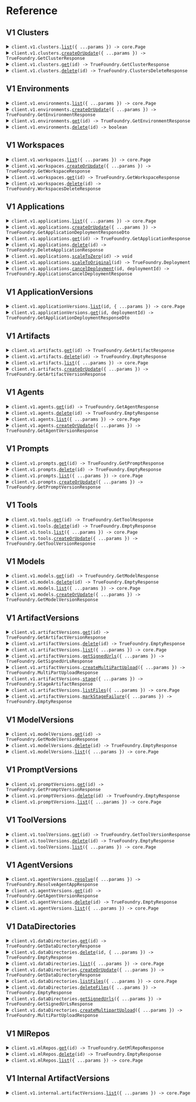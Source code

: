 # Reference

## V1 Clusters

<details><summary><code>client.v1.clusters.<a href="/src/api/resources/v1/resources/clusters/client/Client.ts">list</a>({ ...params }) -> core.Page<TrueFoundry.Cluster></code></summary>
<dl>
<dd>

#### 📝 Description

<dl>
<dd>

<dl>
<dd>

Retrieves a list of all latest Clusters. Pagination is available based on query parameters.

</dd>
</dl>
</dd>
</dl>

#### 🔌 Usage

<dl>
<dd>

<dl>
<dd>

```typescript
const response = await client.v1.clusters.list();
for await (const item of response) {
    console.log(item);
}

// Or you can manually iterate page-by-page
const page = await client.v1.clusters.list();
while (page.hasNextPage()) {
    page = page.getNextPage();
}
```

</dd>
</dl>
</dd>
</dl>

#### ⚙️ Parameters

<dl>
<dd>

<dl>
<dd>

**request:** `TrueFoundry.v1.ClustersListRequest`

</dd>
</dl>

<dl>
<dd>

**requestOptions:** `Clusters.RequestOptions`

</dd>
</dl>
</dd>
</dl>

</dd>
</dl>
</details>

<details><summary><code>client.v1.clusters.<a href="/src/api/resources/v1/resources/clusters/client/Client.ts">createOrUpdate</a>({ ...params }) -> TrueFoundry.GetClusterResponse</code></summary>
<dl>
<dd>

#### 📝 Description

<dl>
<dd>

<dl>
<dd>

Create or Update cluster with provided manifest

</dd>
</dl>
</dd>
</dl>

#### 🔌 Usage

<dl>
<dd>

<dl>
<dd>

```typescript
await client.v1.clusters.createOrUpdate({
    manifest: {
        type: "cluster",
        name: "name",
        cluster_type: "aws-eks",
        environment_names: ["environment_names"],
        collaborators: [
            {
                subject: "subject",
                role_id: "role_id",
            },
        ],
    },
});
```

</dd>
</dl>
</dd>
</dl>

#### ⚙️ Parameters

<dl>
<dd>

<dl>
<dd>

**request:** `TrueFoundry.v1.CreateOrUpdateClusterRequest`

</dd>
</dl>

<dl>
<dd>

**requestOptions:** `Clusters.RequestOptions`

</dd>
</dl>
</dd>
</dl>

</dd>
</dl>
</details>

<details><summary><code>client.v1.clusters.<a href="/src/api/resources/v1/resources/clusters/client/Client.ts">get</a>(id) -> TrueFoundry.GetClusterResponse</code></summary>
<dl>
<dd>

#### 📝 Description

<dl>
<dd>

<dl>
<dd>

Get cluster associated with provided id

</dd>
</dl>
</dd>
</dl>

#### 🔌 Usage

<dl>
<dd>

<dl>
<dd>

```typescript
await client.v1.clusters.get("id");
```

</dd>
</dl>
</dd>
</dl>

#### ⚙️ Parameters

<dl>
<dd>

<dl>
<dd>

**id:** `string` — Cluster id of the cluster

</dd>
</dl>

<dl>
<dd>

**requestOptions:** `Clusters.RequestOptions`

</dd>
</dl>
</dd>
</dl>

</dd>
</dl>
</details>

<details><summary><code>client.v1.clusters.<a href="/src/api/resources/v1/resources/clusters/client/Client.ts">delete</a>(id) -> TrueFoundry.ClustersDeleteResponse</code></summary>
<dl>
<dd>

#### 📝 Description

<dl>
<dd>

<dl>
<dd>

Delete cluster associated with provided cluster id

</dd>
</dl>
</dd>
</dl>

#### 🔌 Usage

<dl>
<dd>

<dl>
<dd>

```typescript
await client.v1.clusters.delete("id");
```

</dd>
</dl>
</dd>
</dl>

#### ⚙️ Parameters

<dl>
<dd>

<dl>
<dd>

**id:** `string` — Cluster id of the cluster

</dd>
</dl>

<dl>
<dd>

**requestOptions:** `Clusters.RequestOptions`

</dd>
</dl>
</dd>
</dl>

</dd>
</dl>
</details>

## V1 Environments

<details><summary><code>client.v1.environments.<a href="/src/api/resources/v1/resources/environments/client/Client.ts">list</a>({ ...params }) -> core.Page<TrueFoundry.Environment></code></summary>
<dl>
<dd>

#### 📝 Description

<dl>
<dd>

<dl>
<dd>

List environments, if no environments are found, default environments are created and returned. Pagination is available based on query parameters

</dd>
</dl>
</dd>
</dl>

#### 🔌 Usage

<dl>
<dd>

<dl>
<dd>

```typescript
const response = await client.v1.environments.list({
    limit: 10,
    offset: 0,
});
for await (const item of response) {
    console.log(item);
}

// Or you can manually iterate page-by-page
const page = await client.v1.environments.list({
    limit: 10,
    offset: 0,
});
while (page.hasNextPage()) {
    page = page.getNextPage();
}
```

</dd>
</dl>
</dd>
</dl>

#### ⚙️ Parameters

<dl>
<dd>

<dl>
<dd>

**request:** `TrueFoundry.v1.EnvironmentsListRequest`

</dd>
</dl>

<dl>
<dd>

**requestOptions:** `Environments.RequestOptions`

</dd>
</dl>
</dd>
</dl>

</dd>
</dl>
</details>

<details><summary><code>client.v1.environments.<a href="/src/api/resources/v1/resources/environments/client/Client.ts">createOrUpdate</a>({ ...params }) -> TrueFoundry.GetEnvironmentResponse</code></summary>
<dl>
<dd>

#### 📝 Description

<dl>
<dd>

<dl>
<dd>

Creates a new Environment or updates an existing Environment.

</dd>
</dl>
</dd>
</dl>

#### 🔌 Usage

<dl>
<dd>

<dl>
<dd>

```typescript
await client.v1.environments.createOrUpdate({
    manifest: {
        type: "environment",
        name: "name",
        color: {},
        isProduction: true,
        optimizeFor: "COST",
    },
});
```

</dd>
</dl>
</dd>
</dl>

#### ⚙️ Parameters

<dl>
<dd>

<dl>
<dd>

**request:** `TrueFoundry.v1.CreateOrUpdateEnvironmentRequest`

</dd>
</dl>

<dl>
<dd>

**requestOptions:** `Environments.RequestOptions`

</dd>
</dl>
</dd>
</dl>

</dd>
</dl>
</details>

<details><summary><code>client.v1.environments.<a href="/src/api/resources/v1/resources/environments/client/Client.ts">get</a>(id) -> TrueFoundry.GetEnvironmentResponse</code></summary>
<dl>
<dd>

#### 📝 Description

<dl>
<dd>

<dl>
<dd>

Get Environment associated with the provided id.

</dd>
</dl>
</dd>
</dl>

#### 🔌 Usage

<dl>
<dd>

<dl>
<dd>

```typescript
await client.v1.environments.get("id");
```

</dd>
</dl>
</dd>
</dl>

#### ⚙️ Parameters

<dl>
<dd>

<dl>
<dd>

**id:** `string` — Environment id

</dd>
</dl>

<dl>
<dd>

**requestOptions:** `Environments.RequestOptions`

</dd>
</dl>
</dd>
</dl>

</dd>
</dl>
</details>

<details><summary><code>client.v1.environments.<a href="/src/api/resources/v1/resources/environments/client/Client.ts">delete</a>(id) -> boolean</code></summary>
<dl>
<dd>

#### 📝 Description

<dl>
<dd>

<dl>
<dd>

Delete Environment associated with the provided id.

</dd>
</dl>
</dd>
</dl>

#### 🔌 Usage

<dl>
<dd>

<dl>
<dd>

```typescript
await client.v1.environments.delete("id");
```

</dd>
</dl>
</dd>
</dl>

#### ⚙️ Parameters

<dl>
<dd>

<dl>
<dd>

**id:** `string` — Environment id

</dd>
</dl>

<dl>
<dd>

**requestOptions:** `Environments.RequestOptions`

</dd>
</dl>
</dd>
</dl>

</dd>
</dl>
</details>

## V1 Workspaces

<details><summary><code>client.v1.workspaces.<a href="/src/api/resources/v1/resources/workspaces/client/Client.ts">list</a>({ ...params }) -> core.Page<TrueFoundry.Workspace></code></summary>
<dl>
<dd>

#### 📝 Description

<dl>
<dd>

<dl>
<dd>

List workspaces associated with the user. Optional filters include clusterId, fqn, and workspace name. Pagination is available based on query parameters.

</dd>
</dl>
</dd>
</dl>

#### 🔌 Usage

<dl>
<dd>

<dl>
<dd>

```typescript
const response = await client.v1.workspaces.list({
    limit: 10,
    offset: 0,
});
for await (const item of response) {
    console.log(item);
}

// Or you can manually iterate page-by-page
const page = await client.v1.workspaces.list({
    limit: 10,
    offset: 0,
});
while (page.hasNextPage()) {
    page = page.getNextPage();
}
```

</dd>
</dl>
</dd>
</dl>

#### ⚙️ Parameters

<dl>
<dd>

<dl>
<dd>

**request:** `TrueFoundry.v1.WorkspacesListRequest`

</dd>
</dl>

<dl>
<dd>

**requestOptions:** `Workspaces.RequestOptions`

</dd>
</dl>
</dd>
</dl>

</dd>
</dl>
</details>

<details><summary><code>client.v1.workspaces.<a href="/src/api/resources/v1/resources/workspaces/client/Client.ts">createOrUpdate</a>({ ...params }) -> TrueFoundry.GetWorkspaceResponse</code></summary>
<dl>
<dd>

#### 📝 Description

<dl>
<dd>

<dl>
<dd>

Creates a new workspace or updates an existing one based on the provided manifest.

</dd>
</dl>
</dd>
</dl>

#### 🔌 Usage

<dl>
<dd>

<dl>
<dd>

```typescript
await client.v1.workspaces.createOrUpdate({
    manifest: {
        type: "workspace",
        cluster_fqn: "cluster_fqn",
        name: "name",
    },
});
```

</dd>
</dl>
</dd>
</dl>

#### ⚙️ Parameters

<dl>
<dd>

<dl>
<dd>

**request:** `TrueFoundry.v1.WorkspaceRequest`

</dd>
</dl>

<dl>
<dd>

**requestOptions:** `Workspaces.RequestOptions`

</dd>
</dl>
</dd>
</dl>

</dd>
</dl>
</details>

<details><summary><code>client.v1.workspaces.<a href="/src/api/resources/v1/resources/workspaces/client/Client.ts">get</a>(id) -> TrueFoundry.GetWorkspaceResponse</code></summary>
<dl>
<dd>

#### 📝 Description

<dl>
<dd>

<dl>
<dd>

Get workspace associated with provided workspace id

</dd>
</dl>
</dd>
</dl>

#### 🔌 Usage

<dl>
<dd>

<dl>
<dd>

```typescript
await client.v1.workspaces.get("id");
```

</dd>
</dl>
</dd>
</dl>

#### ⚙️ Parameters

<dl>
<dd>

<dl>
<dd>

**id:** `string` — Workspace id of the space

</dd>
</dl>

<dl>
<dd>

**requestOptions:** `Workspaces.RequestOptions`

</dd>
</dl>
</dd>
</dl>

</dd>
</dl>
</details>

<details><summary><code>client.v1.workspaces.<a href="/src/api/resources/v1/resources/workspaces/client/Client.ts">delete</a>(id) -> TrueFoundry.WorkspacesDeleteResponse</code></summary>
<dl>
<dd>

#### 📝 Description

<dl>
<dd>

<dl>
<dd>

Deletes the workspace with the given workspace ID. - Removes the associated namespace from the cluster. - Deletes the corresponding authorization entry.

</dd>
</dl>
</dd>
</dl>

#### 🔌 Usage

<dl>
<dd>

<dl>
<dd>

```typescript
await client.v1.workspaces.delete("id");
```

</dd>
</dl>
</dd>
</dl>

#### ⚙️ Parameters

<dl>
<dd>

<dl>
<dd>

**id:** `string` — Workspace id of the space

</dd>
</dl>

<dl>
<dd>

**requestOptions:** `Workspaces.RequestOptions`

</dd>
</dl>
</dd>
</dl>

</dd>
</dl>
</details>

## V1 Applications

<details><summary><code>client.v1.applications.<a href="/src/api/resources/v1/resources/applications/client/Client.ts">list</a>({ ...params }) -> core.Page<TrueFoundry.Application></code></summary>
<dl>
<dd>

#### 📝 Description

<dl>
<dd>

<dl>
<dd>

Retrieves a list of all latest applications. Supports filtering by application ID, name, type, and other parameters. Pagination is available based on query parameters.

</dd>
</dl>
</dd>
</dl>

#### 🔌 Usage

<dl>
<dd>

<dl>
<dd>

```typescript
const response = await client.v1.applications.list({
    limit: 10,
    offset: 0,
});
for await (const item of response) {
    console.log(item);
}

// Or you can manually iterate page-by-page
const page = await client.v1.applications.list({
    limit: 10,
    offset: 0,
});
while (page.hasNextPage()) {
    page = page.getNextPage();
}
```

</dd>
</dl>
</dd>
</dl>

#### ⚙️ Parameters

<dl>
<dd>

<dl>
<dd>

**request:** `TrueFoundry.v1.ApplicationsListRequest`

</dd>
</dl>

<dl>
<dd>

**requestOptions:** `Applications.RequestOptions`

</dd>
</dl>
</dd>
</dl>

</dd>
</dl>
</details>

<details><summary><code>client.v1.applications.<a href="/src/api/resources/v1/resources/applications/client/Client.ts">createOrUpdate</a>({ ...params }) -> TrueFoundry.GetApplicationDeploymentResponseDto</code></summary>
<dl>
<dd>

#### 📝 Description

<dl>
<dd>

<dl>
<dd>

Create a new Application Deployment based on the provided manifest.

</dd>
</dl>
</dd>
</dl>

#### 🔌 Usage

<dl>
<dd>

<dl>
<dd>

```typescript
await client.v1.applications.createOrUpdate({
    manifest: {
        key: "value",
    },
});
```

</dd>
</dl>
</dd>
</dl>

#### ⚙️ Parameters

<dl>
<dd>

<dl>
<dd>

**request:** `TrueFoundry.v1.CreateDeploymentDto`

</dd>
</dl>

<dl>
<dd>

**requestOptions:** `Applications.RequestOptions`

</dd>
</dl>
</dd>
</dl>

</dd>
</dl>
</details>

<details><summary><code>client.v1.applications.<a href="/src/api/resources/v1/resources/applications/client/Client.ts">get</a>(id) -> TrueFoundry.GetApplicationResponse</code></summary>
<dl>
<dd>

#### 📝 Description

<dl>
<dd>

<dl>
<dd>

Get Application associated with the provided application ID.

</dd>
</dl>
</dd>
</dl>

#### 🔌 Usage

<dl>
<dd>

<dl>
<dd>

```typescript
await client.v1.applications.get("id");
```

</dd>
</dl>
</dd>
</dl>

#### ⚙️ Parameters

<dl>
<dd>

<dl>
<dd>

**id:** `string` — Id of the application

</dd>
</dl>

<dl>
<dd>

**requestOptions:** `Applications.RequestOptions`

</dd>
</dl>
</dd>
</dl>

</dd>
</dl>
</details>

<details><summary><code>client.v1.applications.<a href="/src/api/resources/v1/resources/applications/client/Client.ts">delete</a>(id) -> TrueFoundry.DeleteApplicationResponse</code></summary>
<dl>
<dd>

#### 📝 Description

<dl>
<dd>

<dl>
<dd>

Delete Application associated with the provided application ID.

</dd>
</dl>
</dd>
</dl>

#### 🔌 Usage

<dl>
<dd>

<dl>
<dd>

```typescript
await client.v1.applications.delete("id");
```

</dd>
</dl>
</dd>
</dl>

#### ⚙️ Parameters

<dl>
<dd>

<dl>
<dd>

**id:** `string` — Id of the application

</dd>
</dl>

<dl>
<dd>

**requestOptions:** `Applications.RequestOptions`

</dd>
</dl>
</dd>
</dl>

</dd>
</dl>
</details>

<details><summary><code>client.v1.applications.<a href="/src/api/resources/v1/resources/applications/client/Client.ts">scaleToZero</a>(id) -> void</code></summary>
<dl>
<dd>

#### 📝 Description

<dl>
<dd>

<dl>
<dd>

Pause a running application by scaling to 0 replicas

</dd>
</dl>
</dd>
</dl>

#### 🔌 Usage

<dl>
<dd>

<dl>
<dd>

```typescript
await client.v1.applications.scaleToZero("id");
```

</dd>
</dl>
</dd>
</dl>

#### ⚙️ Parameters

<dl>
<dd>

<dl>
<dd>

**id:** `string` — Id of the application

</dd>
</dl>

<dl>
<dd>

**requestOptions:** `Applications.RequestOptions`

</dd>
</dl>
</dd>
</dl>

</dd>
</dl>
</details>

<details><summary><code>client.v1.applications.<a href="/src/api/resources/v1/resources/applications/client/Client.ts">scaleToOriginal</a>(id) -> TrueFoundry.Deployment</code></summary>
<dl>
<dd>

#### 📝 Description

<dl>
<dd>

<dl>
<dd>

Resume a paused application by scaling back to the original number of replicas

</dd>
</dl>
</dd>
</dl>

#### 🔌 Usage

<dl>
<dd>

<dl>
<dd>

```typescript
await client.v1.applications.scaleToOriginal("id");
```

</dd>
</dl>
</dd>
</dl>

#### ⚙️ Parameters

<dl>
<dd>

<dl>
<dd>

**id:** `string` — Id of the application

</dd>
</dl>

<dl>
<dd>

**requestOptions:** `Applications.RequestOptions`

</dd>
</dl>
</dd>
</dl>

</dd>
</dl>
</details>

<details><summary><code>client.v1.applications.<a href="/src/api/resources/v1/resources/applications/client/Client.ts">cancelDeployment</a>(id, deploymentId) -> TrueFoundry.ApplicationsCancelDeploymentResponse</code></summary>
<dl>
<dd>

#### 📝 Description

<dl>
<dd>

<dl>
<dd>

Cancel an ongoing deployment associated with the provided application ID and deployment ID.

</dd>
</dl>
</dd>
</dl>

#### 🔌 Usage

<dl>
<dd>

<dl>
<dd>

```typescript
await client.v1.applications.cancelDeployment("id", "deploymentId");
```

</dd>
</dl>
</dd>
</dl>

#### ⚙️ Parameters

<dl>
<dd>

<dl>
<dd>

**id:** `string` — Application id of the application

</dd>
</dl>

<dl>
<dd>

**deploymentId:** `string` — Deployment id of the deployment

</dd>
</dl>

<dl>
<dd>

**requestOptions:** `Applications.RequestOptions`

</dd>
</dl>
</dd>
</dl>

</dd>
</dl>
</details>

## V1 ApplicationVersions

<details><summary><code>client.v1.applicationVersions.<a href="/src/api/resources/v1/resources/applicationVersions/client/Client.ts">list</a>(id, { ...params }) -> core.Page<TrueFoundry.Deployment></code></summary>
<dl>
<dd>

#### 📝 Description

<dl>
<dd>

<dl>
<dd>

Fetch all deployments for a given application ID with optional filters such as deployment ID or version. Supports pagination.

</dd>
</dl>
</dd>
</dl>

#### 🔌 Usage

<dl>
<dd>

<dl>
<dd>

```typescript
const response = await client.v1.applicationVersions.list("id", {
    limit: 50,
    offset: 0,
    version: "1",
    id: "deployment123",
});
for await (const item of response) {
    console.log(item);
}

// Or you can manually iterate page-by-page
const page = await client.v1.applicationVersions.list("id", {
    limit: 50,
    offset: 0,
    version: "1",
    id: "deployment123",
});
while (page.hasNextPage()) {
    page = page.getNextPage();
}
```

</dd>
</dl>
</dd>
</dl>

#### ⚙️ Parameters

<dl>
<dd>

<dl>
<dd>

**id:** `string` — Id of the application

</dd>
</dl>

<dl>
<dd>

**request:** `TrueFoundry.v1.ApplicationVersionsListRequest`

</dd>
</dl>

<dl>
<dd>

**requestOptions:** `ApplicationVersions.RequestOptions`

</dd>
</dl>
</dd>
</dl>

</dd>
</dl>
</details>

<details><summary><code>client.v1.applicationVersions.<a href="/src/api/resources/v1/resources/applicationVersions/client/Client.ts">get</a>(id, deploymentId) -> TrueFoundry.GetApplicationDeploymentResponseDto</code></summary>
<dl>
<dd>

#### 📝 Description

<dl>
<dd>

<dl>
<dd>

Get Deployment associated with the provided application ID and deployment ID.

</dd>
</dl>
</dd>
</dl>

#### 🔌 Usage

<dl>
<dd>

<dl>
<dd>

```typescript
await client.v1.applicationVersions.get("id", "deploymentId");
```

</dd>
</dl>
</dd>
</dl>

#### ⚙️ Parameters

<dl>
<dd>

<dl>
<dd>

**id:** `string` — Application id of the application

</dd>
</dl>

<dl>
<dd>

**deploymentId:** `string` — Deployment id of the deployment

</dd>
</dl>

<dl>
<dd>

**requestOptions:** `ApplicationVersions.RequestOptions`

</dd>
</dl>
</dd>
</dl>

</dd>
</dl>
</details>

## V1 Artifacts

<details><summary><code>client.v1.artifacts.<a href="/src/api/resources/v1/resources/artifacts/client/Client.ts">get</a>(id) -> TrueFoundry.GetArtifactResponse</code></summary>
<dl>
<dd>

#### 🔌 Usage

<dl>
<dd>

<dl>
<dd>

```typescript
await client.v1.artifacts.get("id");
```

</dd>
</dl>
</dd>
</dl>

#### ⚙️ Parameters

<dl>
<dd>

<dl>
<dd>

**id:** `string`

</dd>
</dl>

<dl>
<dd>

**requestOptions:** `Artifacts.RequestOptions`

</dd>
</dl>
</dd>
</dl>

</dd>
</dl>
</details>

<details><summary><code>client.v1.artifacts.<a href="/src/api/resources/v1/resources/artifacts/client/Client.ts">delete</a>(id) -> TrueFoundry.EmptyResponse</code></summary>
<dl>
<dd>

#### 🔌 Usage

<dl>
<dd>

<dl>
<dd>

```typescript
await client.v1.artifacts.delete("id");
```

</dd>
</dl>
</dd>
</dl>

#### ⚙️ Parameters

<dl>
<dd>

<dl>
<dd>

**id:** `string`

</dd>
</dl>

<dl>
<dd>

**requestOptions:** `Artifacts.RequestOptions`

</dd>
</dl>
</dd>
</dl>

</dd>
</dl>
</details>

<details><summary><code>client.v1.artifacts.<a href="/src/api/resources/v1/resources/artifacts/client/Client.ts">list</a>({ ...params }) -> core.Page<TrueFoundry.Artifact></code></summary>
<dl>
<dd>

#### 🔌 Usage

<dl>
<dd>

<dl>
<dd>

```typescript
const response = await client.v1.artifacts.list();
for await (const item of response) {
    console.log(item);
}

// Or you can manually iterate page-by-page
const page = await client.v1.artifacts.list();
while (page.hasNextPage()) {
    page = page.getNextPage();
}
```

</dd>
</dl>
</dd>
</dl>

#### ⚙️ Parameters

<dl>
<dd>

<dl>
<dd>

**request:** `TrueFoundry.v1.ArtifactsListRequest`

</dd>
</dl>

<dl>
<dd>

**requestOptions:** `Artifacts.RequestOptions`

</dd>
</dl>
</dd>
</dl>

</dd>
</dl>
</details>

<details><summary><code>client.v1.artifacts.<a href="/src/api/resources/v1/resources/artifacts/client/Client.ts">createOrUpdate</a>({ ...params }) -> TrueFoundry.GetArtifactVersionResponse</code></summary>
<dl>
<dd>

#### 🔌 Usage

<dl>
<dd>

<dl>
<dd>

```typescript
await client.v1.artifacts.createOrUpdate({
    manifest: {
        name: "name",
        metadata: {
            key: "value",
        },
        ml_repo: "ml_repo",
        type: "model-version",
        source: {
            type: "truefoundry",
        },
    },
});
```

</dd>
</dl>
</dd>
</dl>

#### ⚙️ Parameters

<dl>
<dd>

<dl>
<dd>

**request:** `TrueFoundry.ApplyRequest`

</dd>
</dl>

<dl>
<dd>

**requestOptions:** `Artifacts.RequestOptions`

</dd>
</dl>
</dd>
</dl>

</dd>
</dl>
</details>

## V1 Agents

<details><summary><code>client.v1.agents.<a href="/src/api/resources/v1/resources/agents/client/Client.ts">get</a>(id) -> TrueFoundry.GetAgentResponse</code></summary>
<dl>
<dd>

#### 🔌 Usage

<dl>
<dd>

<dl>
<dd>

```typescript
await client.v1.agents.get("id");
```

</dd>
</dl>
</dd>
</dl>

#### ⚙️ Parameters

<dl>
<dd>

<dl>
<dd>

**id:** `string`

</dd>
</dl>

<dl>
<dd>

**requestOptions:** `Agents.RequestOptions`

</dd>
</dl>
</dd>
</dl>

</dd>
</dl>
</details>

<details><summary><code>client.v1.agents.<a href="/src/api/resources/v1/resources/agents/client/Client.ts">delete</a>(id) -> TrueFoundry.EmptyResponse</code></summary>
<dl>
<dd>

#### 🔌 Usage

<dl>
<dd>

<dl>
<dd>

```typescript
await client.v1.agents.delete("id");
```

</dd>
</dl>
</dd>
</dl>

#### ⚙️ Parameters

<dl>
<dd>

<dl>
<dd>

**id:** `string`

</dd>
</dl>

<dl>
<dd>

**requestOptions:** `Agents.RequestOptions`

</dd>
</dl>
</dd>
</dl>

</dd>
</dl>
</details>

<details><summary><code>client.v1.agents.<a href="/src/api/resources/v1/resources/agents/client/Client.ts">list</a>({ ...params }) -> core.Page<TrueFoundry.Agent></code></summary>
<dl>
<dd>

#### 🔌 Usage

<dl>
<dd>

<dl>
<dd>

```typescript
const response = await client.v1.agents.list();
for await (const item of response) {
    console.log(item);
}

// Or you can manually iterate page-by-page
const page = await client.v1.agents.list();
while (page.hasNextPage()) {
    page = page.getNextPage();
}
```

</dd>
</dl>
</dd>
</dl>

#### ⚙️ Parameters

<dl>
<dd>

<dl>
<dd>

**request:** `TrueFoundry.v1.AgentsListRequest`

</dd>
</dl>

<dl>
<dd>

**requestOptions:** `Agents.RequestOptions`

</dd>
</dl>
</dd>
</dl>

</dd>
</dl>
</details>

<details><summary><code>client.v1.agents.<a href="/src/api/resources/v1/resources/agents/client/Client.ts">createOrUpdate</a>({ ...params }) -> TrueFoundry.GetAgentVersionResponse</code></summary>
<dl>
<dd>

#### 🔌 Usage

<dl>
<dd>

<dl>
<dd>

```typescript
await client.v1.agents.createOrUpdate({
    manifest: {
        name: "name",
        metadata: {
            key: "value",
        },
        ml_repo: "ml_repo",
        type: "model-version",
        source: {
            type: "truefoundry",
        },
    },
});
```

</dd>
</dl>
</dd>
</dl>

#### ⚙️ Parameters

<dl>
<dd>

<dl>
<dd>

**request:** `TrueFoundry.ApplyRequest`

</dd>
</dl>

<dl>
<dd>

**requestOptions:** `Agents.RequestOptions`

</dd>
</dl>
</dd>
</dl>

</dd>
</dl>
</details>

## V1 Prompts

<details><summary><code>client.v1.prompts.<a href="/src/api/resources/v1/resources/prompts/client/Client.ts">get</a>(id) -> TrueFoundry.GetPromptResponse</code></summary>
<dl>
<dd>

#### 🔌 Usage

<dl>
<dd>

<dl>
<dd>

```typescript
await client.v1.prompts.get("id");
```

</dd>
</dl>
</dd>
</dl>

#### ⚙️ Parameters

<dl>
<dd>

<dl>
<dd>

**id:** `string`

</dd>
</dl>

<dl>
<dd>

**requestOptions:** `Prompts.RequestOptions`

</dd>
</dl>
</dd>
</dl>

</dd>
</dl>
</details>

<details><summary><code>client.v1.prompts.<a href="/src/api/resources/v1/resources/prompts/client/Client.ts">delete</a>(id) -> TrueFoundry.EmptyResponse</code></summary>
<dl>
<dd>

#### 🔌 Usage

<dl>
<dd>

<dl>
<dd>

```typescript
await client.v1.prompts.delete("id");
```

</dd>
</dl>
</dd>
</dl>

#### ⚙️ Parameters

<dl>
<dd>

<dl>
<dd>

**id:** `string`

</dd>
</dl>

<dl>
<dd>

**requestOptions:** `Prompts.RequestOptions`

</dd>
</dl>
</dd>
</dl>

</dd>
</dl>
</details>

<details><summary><code>client.v1.prompts.<a href="/src/api/resources/v1/resources/prompts/client/Client.ts">list</a>({ ...params }) -> core.Page<TrueFoundry.Prompt></code></summary>
<dl>
<dd>

#### 🔌 Usage

<dl>
<dd>

<dl>
<dd>

```typescript
const response = await client.v1.prompts.list();
for await (const item of response) {
    console.log(item);
}

// Or you can manually iterate page-by-page
const page = await client.v1.prompts.list();
while (page.hasNextPage()) {
    page = page.getNextPage();
}
```

</dd>
</dl>
</dd>
</dl>

#### ⚙️ Parameters

<dl>
<dd>

<dl>
<dd>

**request:** `TrueFoundry.v1.PromptsListRequest`

</dd>
</dl>

<dl>
<dd>

**requestOptions:** `Prompts.RequestOptions`

</dd>
</dl>
</dd>
</dl>

</dd>
</dl>
</details>

<details><summary><code>client.v1.prompts.<a href="/src/api/resources/v1/resources/prompts/client/Client.ts">createOrUpdate</a>({ ...params }) -> TrueFoundry.GetPromptVersionResponse</code></summary>
<dl>
<dd>

#### 🔌 Usage

<dl>
<dd>

<dl>
<dd>

```typescript
await client.v1.prompts.createOrUpdate({
    manifest: {
        name: "name",
        metadata: {
            key: "value",
        },
        ml_repo: "ml_repo",
        type: "model-version",
        source: {
            type: "truefoundry",
        },
    },
});
```

</dd>
</dl>
</dd>
</dl>

#### ⚙️ Parameters

<dl>
<dd>

<dl>
<dd>

**request:** `TrueFoundry.ApplyRequest`

</dd>
</dl>

<dl>
<dd>

**requestOptions:** `Prompts.RequestOptions`

</dd>
</dl>
</dd>
</dl>

</dd>
</dl>
</details>

## V1 Tools

<details><summary><code>client.v1.tools.<a href="/src/api/resources/v1/resources/tools/client/Client.ts">get</a>(id) -> TrueFoundry.GetToolResponse</code></summary>
<dl>
<dd>

#### 🔌 Usage

<dl>
<dd>

<dl>
<dd>

```typescript
await client.v1.tools.get("id");
```

</dd>
</dl>
</dd>
</dl>

#### ⚙️ Parameters

<dl>
<dd>

<dl>
<dd>

**id:** `string`

</dd>
</dl>

<dl>
<dd>

**requestOptions:** `Tools.RequestOptions`

</dd>
</dl>
</dd>
</dl>

</dd>
</dl>
</details>

<details><summary><code>client.v1.tools.<a href="/src/api/resources/v1/resources/tools/client/Client.ts">delete</a>(id) -> TrueFoundry.EmptyResponse</code></summary>
<dl>
<dd>

#### 🔌 Usage

<dl>
<dd>

<dl>
<dd>

```typescript
await client.v1.tools.delete("id");
```

</dd>
</dl>
</dd>
</dl>

#### ⚙️ Parameters

<dl>
<dd>

<dl>
<dd>

**id:** `string`

</dd>
</dl>

<dl>
<dd>

**requestOptions:** `Tools.RequestOptions`

</dd>
</dl>
</dd>
</dl>

</dd>
</dl>
</details>

<details><summary><code>client.v1.tools.<a href="/src/api/resources/v1/resources/tools/client/Client.ts">list</a>({ ...params }) -> core.Page<TrueFoundry.Tool></code></summary>
<dl>
<dd>

#### 🔌 Usage

<dl>
<dd>

<dl>
<dd>

```typescript
const response = await client.v1.tools.list();
for await (const item of response) {
    console.log(item);
}

// Or you can manually iterate page-by-page
const page = await client.v1.tools.list();
while (page.hasNextPage()) {
    page = page.getNextPage();
}
```

</dd>
</dl>
</dd>
</dl>

#### ⚙️ Parameters

<dl>
<dd>

<dl>
<dd>

**request:** `TrueFoundry.v1.ToolsListRequest`

</dd>
</dl>

<dl>
<dd>

**requestOptions:** `Tools.RequestOptions`

</dd>
</dl>
</dd>
</dl>

</dd>
</dl>
</details>

<details><summary><code>client.v1.tools.<a href="/src/api/resources/v1/resources/tools/client/Client.ts">createOrUpdate</a>({ ...params }) -> TrueFoundry.GetToolVersionResponse</code></summary>
<dl>
<dd>

#### 🔌 Usage

<dl>
<dd>

<dl>
<dd>

```typescript
await client.v1.tools.createOrUpdate({
    manifest: {
        name: "name",
        metadata: {
            key: "value",
        },
        ml_repo: "ml_repo",
        type: "model-version",
        source: {
            type: "truefoundry",
        },
    },
});
```

</dd>
</dl>
</dd>
</dl>

#### ⚙️ Parameters

<dl>
<dd>

<dl>
<dd>

**request:** `TrueFoundry.ApplyRequest`

</dd>
</dl>

<dl>
<dd>

**requestOptions:** `Tools.RequestOptions`

</dd>
</dl>
</dd>
</dl>

</dd>
</dl>
</details>

## V1 Models

<details><summary><code>client.v1.models.<a href="/src/api/resources/v1/resources/models/client/Client.ts">get</a>(id) -> TrueFoundry.GetModelResponse</code></summary>
<dl>
<dd>

#### 🔌 Usage

<dl>
<dd>

<dl>
<dd>

```typescript
await client.v1.models.get("id");
```

</dd>
</dl>
</dd>
</dl>

#### ⚙️ Parameters

<dl>
<dd>

<dl>
<dd>

**id:** `string`

</dd>
</dl>

<dl>
<dd>

**requestOptions:** `Models.RequestOptions`

</dd>
</dl>
</dd>
</dl>

</dd>
</dl>
</details>

<details><summary><code>client.v1.models.<a href="/src/api/resources/v1/resources/models/client/Client.ts">delete</a>(id) -> TrueFoundry.EmptyResponse</code></summary>
<dl>
<dd>

#### 🔌 Usage

<dl>
<dd>

<dl>
<dd>

```typescript
await client.v1.models.delete("id");
```

</dd>
</dl>
</dd>
</dl>

#### ⚙️ Parameters

<dl>
<dd>

<dl>
<dd>

**id:** `string`

</dd>
</dl>

<dl>
<dd>

**requestOptions:** `Models.RequestOptions`

</dd>
</dl>
</dd>
</dl>

</dd>
</dl>
</details>

<details><summary><code>client.v1.models.<a href="/src/api/resources/v1/resources/models/client/Client.ts">list</a>({ ...params }) -> core.Page<TrueFoundry.Model></code></summary>
<dl>
<dd>

#### 🔌 Usage

<dl>
<dd>

<dl>
<dd>

```typescript
const response = await client.v1.models.list();
for await (const item of response) {
    console.log(item);
}

// Or you can manually iterate page-by-page
const page = await client.v1.models.list();
while (page.hasNextPage()) {
    page = page.getNextPage();
}
```

</dd>
</dl>
</dd>
</dl>

#### ⚙️ Parameters

<dl>
<dd>

<dl>
<dd>

**request:** `TrueFoundry.v1.ModelsListRequest`

</dd>
</dl>

<dl>
<dd>

**requestOptions:** `Models.RequestOptions`

</dd>
</dl>
</dd>
</dl>

</dd>
</dl>
</details>

<details><summary><code>client.v1.models.<a href="/src/api/resources/v1/resources/models/client/Client.ts">createOrUpdate</a>({ ...params }) -> TrueFoundry.GetModelVersionResponse</code></summary>
<dl>
<dd>

#### 🔌 Usage

<dl>
<dd>

<dl>
<dd>

```typescript
await client.v1.models.createOrUpdate({
    manifest: {
        name: "name",
        metadata: {
            key: "value",
        },
        ml_repo: "ml_repo",
        type: "model-version",
        source: {
            type: "truefoundry",
        },
    },
});
```

</dd>
</dl>
</dd>
</dl>

#### ⚙️ Parameters

<dl>
<dd>

<dl>
<dd>

**request:** `TrueFoundry.ApplyRequest`

</dd>
</dl>

<dl>
<dd>

**requestOptions:** `Models.RequestOptions`

</dd>
</dl>
</dd>
</dl>

</dd>
</dl>
</details>

## V1 ArtifactVersions

<details><summary><code>client.v1.artifactVersions.<a href="/src/api/resources/v1/resources/artifactVersions/client/Client.ts">get</a>(id) -> TrueFoundry.GetArtifactVersionResponse</code></summary>
<dl>
<dd>

#### 📝 Description

<dl>
<dd>

<dl>
<dd>

Get artifact version API

</dd>
</dl>
</dd>
</dl>

#### 🔌 Usage

<dl>
<dd>

<dl>
<dd>

```typescript
await client.v1.artifactVersions.get("id");
```

</dd>
</dl>
</dd>
</dl>

#### ⚙️ Parameters

<dl>
<dd>

<dl>
<dd>

**id:** `string`

</dd>
</dl>

<dl>
<dd>

**requestOptions:** `ArtifactVersions.RequestOptions`

</dd>
</dl>
</dd>
</dl>

</dd>
</dl>
</details>

<details><summary><code>client.v1.artifactVersions.<a href="/src/api/resources/v1/resources/artifactVersions/client/Client.ts">delete</a>(id) -> TrueFoundry.EmptyResponse</code></summary>
<dl>
<dd>

#### 📝 Description

<dl>
<dd>

<dl>
<dd>

Delete artifact versions API

</dd>
</dl>
</dd>
</dl>

#### 🔌 Usage

<dl>
<dd>

<dl>
<dd>

```typescript
await client.v1.artifactVersions.delete("id");
```

</dd>
</dl>
</dd>
</dl>

#### ⚙️ Parameters

<dl>
<dd>

<dl>
<dd>

**id:** `string`

</dd>
</dl>

<dl>
<dd>

**requestOptions:** `ArtifactVersions.RequestOptions`

</dd>
</dl>
</dd>
</dl>

</dd>
</dl>
</details>

<details><summary><code>client.v1.artifactVersions.<a href="/src/api/resources/v1/resources/artifactVersions/client/Client.ts">list</a>({ ...params }) -> core.Page<TrueFoundry.ArtifactVersion></code></summary>
<dl>
<dd>

#### 📝 Description

<dl>
<dd>

<dl>
<dd>

List artifact version API

</dd>
</dl>
</dd>
</dl>

#### 🔌 Usage

<dl>
<dd>

<dl>
<dd>

```typescript
const response = await client.v1.artifactVersions.list();
for await (const item of response) {
    console.log(item);
}

// Or you can manually iterate page-by-page
const page = await client.v1.artifactVersions.list();
while (page.hasNextPage()) {
    page = page.getNextPage();
}
```

</dd>
</dl>
</dd>
</dl>

#### ⚙️ Parameters

<dl>
<dd>

<dl>
<dd>

**request:** `TrueFoundry.v1.ArtifactVersionsListRequest`

</dd>
</dl>

<dl>
<dd>

**requestOptions:** `ArtifactVersions.RequestOptions`

</dd>
</dl>
</dd>
</dl>

</dd>
</dl>
</details>

<details><summary><code>client.v1.artifactVersions.<a href="/src/api/resources/v1/resources/artifactVersions/client/Client.ts">getSignedUrls</a>({ ...params }) -> TrueFoundry.GetSignedUrLsResponse</code></summary>
<dl>
<dd>

#### 🔌 Usage

<dl>
<dd>

<dl>
<dd>

```typescript
await client.v1.artifactVersions.getSignedUrls({
    id: "id",
    paths: ["paths"],
    operation: "READ",
});
```

</dd>
</dl>
</dd>
</dl>

#### ⚙️ Parameters

<dl>
<dd>

<dl>
<dd>

**request:** `TrueFoundry.GetSignedUrLsRequest`

</dd>
</dl>

<dl>
<dd>

**requestOptions:** `ArtifactVersions.RequestOptions`

</dd>
</dl>
</dd>
</dl>

</dd>
</dl>
</details>

<details><summary><code>client.v1.artifactVersions.<a href="/src/api/resources/v1/resources/artifactVersions/client/Client.ts">createMultiPartUpload</a>({ ...params }) -> TrueFoundry.MultiPartUploadResponse</code></summary>
<dl>
<dd>

#### 🔌 Usage

<dl>
<dd>

<dl>
<dd>

```typescript
await client.v1.artifactVersions.createMultiPartUpload({
    id: "id",
    path: "path",
    num_parts: 1,
});
```

</dd>
</dl>
</dd>
</dl>

#### ⚙️ Parameters

<dl>
<dd>

<dl>
<dd>

**request:** `TrueFoundry.CreateMultiPartUploadRequest`

</dd>
</dl>

<dl>
<dd>

**requestOptions:** `ArtifactVersions.RequestOptions`

</dd>
</dl>
</dd>
</dl>

</dd>
</dl>
</details>

<details><summary><code>client.v1.artifactVersions.<a href="/src/api/resources/v1/resources/artifactVersions/client/Client.ts">stage</a>({ ...params }) -> TrueFoundry.StageArtifactResponse</code></summary>
<dl>
<dd>

#### 🔌 Usage

<dl>
<dd>

<dl>
<dd>

```typescript
await client.v1.artifactVersions.stage({
    manifest: {
        name: "name",
        metadata: {
            key: "value",
        },
        ml_repo: "ml_repo",
        type: "model-version",
        source: {
            type: "truefoundry",
        },
    },
});
```

</dd>
</dl>
</dd>
</dl>

#### ⚙️ Parameters

<dl>
<dd>

<dl>
<dd>

**request:** `TrueFoundry.v1.StageArtifactRequest`

</dd>
</dl>

<dl>
<dd>

**requestOptions:** `ArtifactVersions.RequestOptions`

</dd>
</dl>
</dd>
</dl>

</dd>
</dl>
</details>

<details><summary><code>client.v1.artifactVersions.<a href="/src/api/resources/v1/resources/artifactVersions/client/Client.ts">listFiles</a>({ ...params }) -> core.Page<TrueFoundry.FileInfo></code></summary>
<dl>
<dd>

#### 🔌 Usage

<dl>
<dd>

<dl>
<dd>

```typescript
const response = await client.v1.artifactVersions.listFiles({
    id: "id",
});
for await (const item of response) {
    console.log(item);
}

// Or you can manually iterate page-by-page
const page = await client.v1.artifactVersions.listFiles({
    id: "id",
});
while (page.hasNextPage()) {
    page = page.getNextPage();
}
```

</dd>
</dl>
</dd>
</dl>

#### ⚙️ Parameters

<dl>
<dd>

<dl>
<dd>

**request:** `TrueFoundry.ListFilesRequest`

</dd>
</dl>

<dl>
<dd>

**requestOptions:** `ArtifactVersions.RequestOptions`

</dd>
</dl>
</dd>
</dl>

</dd>
</dl>
</details>

<details><summary><code>client.v1.artifactVersions.<a href="/src/api/resources/v1/resources/artifactVersions/client/Client.ts">markStageFailure</a>({ ...params }) -> TrueFoundry.EmptyResponse</code></summary>
<dl>
<dd>

#### 🔌 Usage

<dl>
<dd>

<dl>
<dd>

```typescript
await client.v1.artifactVersions.markStageFailure({
    id: "id",
});
```

</dd>
</dl>
</dd>
</dl>

#### ⚙️ Parameters

<dl>
<dd>

<dl>
<dd>

**request:** `TrueFoundry.v1.MarkStageArtifactFailureRequest`

</dd>
</dl>

<dl>
<dd>

**requestOptions:** `ArtifactVersions.RequestOptions`

</dd>
</dl>
</dd>
</dl>

</dd>
</dl>
</details>

## V1 ModelVersions

<details><summary><code>client.v1.modelVersions.<a href="/src/api/resources/v1/resources/modelVersions/client/Client.ts">get</a>(id) -> TrueFoundry.GetModelVersionResponse</code></summary>
<dl>
<dd>

#### 📝 Description

<dl>
<dd>

<dl>
<dd>

Get model version API

</dd>
</dl>
</dd>
</dl>

#### 🔌 Usage

<dl>
<dd>

<dl>
<dd>

```typescript
await client.v1.modelVersions.get("id");
```

</dd>
</dl>
</dd>
</dl>

#### ⚙️ Parameters

<dl>
<dd>

<dl>
<dd>

**id:** `string`

</dd>
</dl>

<dl>
<dd>

**requestOptions:** `ModelVersions.RequestOptions`

</dd>
</dl>
</dd>
</dl>

</dd>
</dl>
</details>

<details><summary><code>client.v1.modelVersions.<a href="/src/api/resources/v1/resources/modelVersions/client/Client.ts">delete</a>(id) -> TrueFoundry.EmptyResponse</code></summary>
<dl>
<dd>

#### 📝 Description

<dl>
<dd>

<dl>
<dd>

Delete model versions API

</dd>
</dl>
</dd>
</dl>

#### 🔌 Usage

<dl>
<dd>

<dl>
<dd>

```typescript
await client.v1.modelVersions.delete("id");
```

</dd>
</dl>
</dd>
</dl>

#### ⚙️ Parameters

<dl>
<dd>

<dl>
<dd>

**id:** `string`

</dd>
</dl>

<dl>
<dd>

**requestOptions:** `ModelVersions.RequestOptions`

</dd>
</dl>
</dd>
</dl>

</dd>
</dl>
</details>

<details><summary><code>client.v1.modelVersions.<a href="/src/api/resources/v1/resources/modelVersions/client/Client.ts">list</a>({ ...params }) -> core.Page<TrueFoundry.ModelVersion></code></summary>
<dl>
<dd>

#### 📝 Description

<dl>
<dd>

<dl>
<dd>

List model version API

</dd>
</dl>
</dd>
</dl>

#### 🔌 Usage

<dl>
<dd>

<dl>
<dd>

```typescript
const response = await client.v1.modelVersions.list();
for await (const item of response) {
    console.log(item);
}

// Or you can manually iterate page-by-page
const page = await client.v1.modelVersions.list();
while (page.hasNextPage()) {
    page = page.getNextPage();
}
```

</dd>
</dl>
</dd>
</dl>

#### ⚙️ Parameters

<dl>
<dd>

<dl>
<dd>

**request:** `TrueFoundry.v1.ModelVersionsListRequest`

</dd>
</dl>

<dl>
<dd>

**requestOptions:** `ModelVersions.RequestOptions`

</dd>
</dl>
</dd>
</dl>

</dd>
</dl>
</details>

## V1 PromptVersions

<details><summary><code>client.v1.promptVersions.<a href="/src/api/resources/v1/resources/promptVersions/client/Client.ts">get</a>(id) -> TrueFoundry.GetPromptVersionResponse</code></summary>
<dl>
<dd>

#### 📝 Description

<dl>
<dd>

<dl>
<dd>

Get prompt version API

</dd>
</dl>
</dd>
</dl>

#### 🔌 Usage

<dl>
<dd>

<dl>
<dd>

```typescript
await client.v1.promptVersions.get("id");
```

</dd>
</dl>
</dd>
</dl>

#### ⚙️ Parameters

<dl>
<dd>

<dl>
<dd>

**id:** `string`

</dd>
</dl>

<dl>
<dd>

**requestOptions:** `PromptVersions.RequestOptions`

</dd>
</dl>
</dd>
</dl>

</dd>
</dl>
</details>

<details><summary><code>client.v1.promptVersions.<a href="/src/api/resources/v1/resources/promptVersions/client/Client.ts">delete</a>(id) -> TrueFoundry.EmptyResponse</code></summary>
<dl>
<dd>

#### 📝 Description

<dl>
<dd>

<dl>
<dd>

Delete prompt versions API

</dd>
</dl>
</dd>
</dl>

#### 🔌 Usage

<dl>
<dd>

<dl>
<dd>

```typescript
await client.v1.promptVersions.delete("id");
```

</dd>
</dl>
</dd>
</dl>

#### ⚙️ Parameters

<dl>
<dd>

<dl>
<dd>

**id:** `string`

</dd>
</dl>

<dl>
<dd>

**requestOptions:** `PromptVersions.RequestOptions`

</dd>
</dl>
</dd>
</dl>

</dd>
</dl>
</details>

<details><summary><code>client.v1.promptVersions.<a href="/src/api/resources/v1/resources/promptVersions/client/Client.ts">list</a>({ ...params }) -> core.Page<TrueFoundry.PromptVersion></code></summary>
<dl>
<dd>

#### 📝 Description

<dl>
<dd>

<dl>
<dd>

List prompt version API

</dd>
</dl>
</dd>
</dl>

#### 🔌 Usage

<dl>
<dd>

<dl>
<dd>

```typescript
const response = await client.v1.promptVersions.list();
for await (const item of response) {
    console.log(item);
}

// Or you can manually iterate page-by-page
const page = await client.v1.promptVersions.list();
while (page.hasNextPage()) {
    page = page.getNextPage();
}
```

</dd>
</dl>
</dd>
</dl>

#### ⚙️ Parameters

<dl>
<dd>

<dl>
<dd>

**request:** `TrueFoundry.v1.PromptVersionsListRequest`

</dd>
</dl>

<dl>
<dd>

**requestOptions:** `PromptVersions.RequestOptions`

</dd>
</dl>
</dd>
</dl>

</dd>
</dl>
</details>

## V1 ToolVersions

<details><summary><code>client.v1.toolVersions.<a href="/src/api/resources/v1/resources/toolVersions/client/Client.ts">get</a>(id) -> TrueFoundry.GetToolVersionResponse</code></summary>
<dl>
<dd>

#### 📝 Description

<dl>
<dd>

<dl>
<dd>

Get tool version API

</dd>
</dl>
</dd>
</dl>

#### 🔌 Usage

<dl>
<dd>

<dl>
<dd>

```typescript
await client.v1.toolVersions.get("id");
```

</dd>
</dl>
</dd>
</dl>

#### ⚙️ Parameters

<dl>
<dd>

<dl>
<dd>

**id:** `string`

</dd>
</dl>

<dl>
<dd>

**requestOptions:** `ToolVersions.RequestOptions`

</dd>
</dl>
</dd>
</dl>

</dd>
</dl>
</details>

<details><summary><code>client.v1.toolVersions.<a href="/src/api/resources/v1/resources/toolVersions/client/Client.ts">delete</a>(id) -> TrueFoundry.EmptyResponse</code></summary>
<dl>
<dd>

#### 📝 Description

<dl>
<dd>

<dl>
<dd>

Delete tool versions API

</dd>
</dl>
</dd>
</dl>

#### 🔌 Usage

<dl>
<dd>

<dl>
<dd>

```typescript
await client.v1.toolVersions.delete("id");
```

</dd>
</dl>
</dd>
</dl>

#### ⚙️ Parameters

<dl>
<dd>

<dl>
<dd>

**id:** `string`

</dd>
</dl>

<dl>
<dd>

**requestOptions:** `ToolVersions.RequestOptions`

</dd>
</dl>
</dd>
</dl>

</dd>
</dl>
</details>

<details><summary><code>client.v1.toolVersions.<a href="/src/api/resources/v1/resources/toolVersions/client/Client.ts">list</a>({ ...params }) -> core.Page<TrueFoundry.ToolVersion></code></summary>
<dl>
<dd>

#### 📝 Description

<dl>
<dd>

<dl>
<dd>

List tool versions API

</dd>
</dl>
</dd>
</dl>

#### 🔌 Usage

<dl>
<dd>

<dl>
<dd>

```typescript
const response = await client.v1.toolVersions.list();
for await (const item of response) {
    console.log(item);
}

// Or you can manually iterate page-by-page
const page = await client.v1.toolVersions.list();
while (page.hasNextPage()) {
    page = page.getNextPage();
}
```

</dd>
</dl>
</dd>
</dl>

#### ⚙️ Parameters

<dl>
<dd>

<dl>
<dd>

**request:** `TrueFoundry.v1.ToolVersionsListRequest`

</dd>
</dl>

<dl>
<dd>

**requestOptions:** `ToolVersions.RequestOptions`

</dd>
</dl>
</dd>
</dl>

</dd>
</dl>
</details>

## V1 AgentVersions

<details><summary><code>client.v1.agentVersions.<a href="/src/api/resources/v1/resources/agentVersions/client/Client.ts">resolve</a>({ ...params }) -> TrueFoundry.ResolveAgentAppResponse</code></summary>
<dl>
<dd>

#### 🔌 Usage

<dl>
<dd>

<dl>
<dd>

```typescript
await client.v1.agentVersions.resolve({
    fqn: "fqn",
});
```

</dd>
</dl>
</dd>
</dl>

#### ⚙️ Parameters

<dl>
<dd>

<dl>
<dd>

**request:** `TrueFoundry.v1.AgentVersionsResolveRequest`

</dd>
</dl>

<dl>
<dd>

**requestOptions:** `AgentVersions.RequestOptions`

</dd>
</dl>
</dd>
</dl>

</dd>
</dl>
</details>

<details><summary><code>client.v1.agentVersions.<a href="/src/api/resources/v1/resources/agentVersions/client/Client.ts">get</a>(id) -> TrueFoundry.GetAgentVersionResponse</code></summary>
<dl>
<dd>

#### 📝 Description

<dl>
<dd>

<dl>
<dd>

Get agent version API

</dd>
</dl>
</dd>
</dl>

#### 🔌 Usage

<dl>
<dd>

<dl>
<dd>

```typescript
await client.v1.agentVersions.get("id");
```

</dd>
</dl>
</dd>
</dl>

#### ⚙️ Parameters

<dl>
<dd>

<dl>
<dd>

**id:** `string`

</dd>
</dl>

<dl>
<dd>

**requestOptions:** `AgentVersions.RequestOptions`

</dd>
</dl>
</dd>
</dl>

</dd>
</dl>
</details>

<details><summary><code>client.v1.agentVersions.<a href="/src/api/resources/v1/resources/agentVersions/client/Client.ts">delete</a>(id) -> TrueFoundry.EmptyResponse</code></summary>
<dl>
<dd>

#### 📝 Description

<dl>
<dd>

<dl>
<dd>

Delete agent versions API

</dd>
</dl>
</dd>
</dl>

#### 🔌 Usage

<dl>
<dd>

<dl>
<dd>

```typescript
await client.v1.agentVersions.delete("id");
```

</dd>
</dl>
</dd>
</dl>

#### ⚙️ Parameters

<dl>
<dd>

<dl>
<dd>

**id:** `string`

</dd>
</dl>

<dl>
<dd>

**requestOptions:** `AgentVersions.RequestOptions`

</dd>
</dl>
</dd>
</dl>

</dd>
</dl>
</details>

<details><summary><code>client.v1.agentVersions.<a href="/src/api/resources/v1/resources/agentVersions/client/Client.ts">list</a>({ ...params }) -> core.Page<TrueFoundry.AgentVersion></code></summary>
<dl>
<dd>

#### 📝 Description

<dl>
<dd>

<dl>
<dd>

List agent versions API

</dd>
</dl>
</dd>
</dl>

#### 🔌 Usage

<dl>
<dd>

<dl>
<dd>

```typescript
const response = await client.v1.agentVersions.list();
for await (const item of response) {
    console.log(item);
}

// Or you can manually iterate page-by-page
const page = await client.v1.agentVersions.list();
while (page.hasNextPage()) {
    page = page.getNextPage();
}
```

</dd>
</dl>
</dd>
</dl>

#### ⚙️ Parameters

<dl>
<dd>

<dl>
<dd>

**request:** `TrueFoundry.v1.AgentVersionsListRequest`

</dd>
</dl>

<dl>
<dd>

**requestOptions:** `AgentVersions.RequestOptions`

</dd>
</dl>
</dd>
</dl>

</dd>
</dl>
</details>

## V1 DataDirectories

<details><summary><code>client.v1.dataDirectories.<a href="/src/api/resources/v1/resources/dataDirectories/client/Client.ts">get</a>(id) -> TrueFoundry.GetDataDirectoryResponse</code></summary>
<dl>
<dd>

#### 📝 Description

<dl>
<dd>

<dl>
<dd>

Get a data directory by its ID.

Args:
id (str): The ID of the data directory to retrieve
user_info: Current authenticated user info

Returns:
DataDirectoryResponse: Response containing the retrieved data directory

</dd>
</dl>
</dd>
</dl>

#### 🔌 Usage

<dl>
<dd>

<dl>
<dd>

```typescript
await client.v1.dataDirectories.get("id");
```

</dd>
</dl>
</dd>
</dl>

#### ⚙️ Parameters

<dl>
<dd>

<dl>
<dd>

**id:** `string`

</dd>
</dl>

<dl>
<dd>

**requestOptions:** `DataDirectories.RequestOptions`

</dd>
</dl>
</dd>
</dl>

</dd>
</dl>
</details>

<details><summary><code>client.v1.dataDirectories.<a href="/src/api/resources/v1/resources/dataDirectories/client/Client.ts">delete</a>(id, { ...params }) -> TrueFoundry.EmptyResponse</code></summary>
<dl>
<dd>

#### 📝 Description

<dl>
<dd>

<dl>
<dd>

Delete a data directory and optionally its contents.

Args:
id: Unique identifier of the data directory to delete
delete_contents: If True, also deletes the data directory's contents
user_info: Authenticated user information

Returns:
EmptyResponse: Empty response indicating successful deletion

</dd>
</dl>
</dd>
</dl>

#### 🔌 Usage

<dl>
<dd>

<dl>
<dd>

```typescript
await client.v1.dataDirectories.delete("id");
```

</dd>
</dl>
</dd>
</dl>

#### ⚙️ Parameters

<dl>
<dd>

<dl>
<dd>

**id:** `string`

</dd>
</dl>

<dl>
<dd>

**request:** `TrueFoundry.v1.DataDirectoriesDeleteRequest`

</dd>
</dl>

<dl>
<dd>

**requestOptions:** `DataDirectories.RequestOptions`

</dd>
</dl>
</dd>
</dl>

</dd>
</dl>
</details>

<details><summary><code>client.v1.dataDirectories.<a href="/src/api/resources/v1/resources/dataDirectories/client/Client.ts">list</a>({ ...params }) -> core.Page<TrueFoundry.DataDirectory></code></summary>
<dl>
<dd>

#### 📝 Description

<dl>
<dd>

<dl>
<dd>

List all data directories with optional filtering and pagination.

Args:
filters: Query parameters for filtering and pagination - ml_repo_id: Filter data directories by ml repo ID - name: Optional filter data directories by name - limit: Optional maximum number of data directories to return - offset: Optional number of data directories to skip
user_info: Authenticated user information

Returns:
ListDataDirectoriesResponse: List of data directories and pagination info

</dd>
</dl>
</dd>
</dl>

#### 🔌 Usage

<dl>
<dd>

<dl>
<dd>

```typescript
const response = await client.v1.dataDirectories.list();
for await (const item of response) {
    console.log(item);
}

// Or you can manually iterate page-by-page
const page = await client.v1.dataDirectories.list();
while (page.hasNextPage()) {
    page = page.getNextPage();
}
```

</dd>
</dl>
</dd>
</dl>

#### ⚙️ Parameters

<dl>
<dd>

<dl>
<dd>

**request:** `TrueFoundry.v1.DataDirectoriesListRequest`

</dd>
</dl>

<dl>
<dd>

**requestOptions:** `DataDirectories.RequestOptions`

</dd>
</dl>
</dd>
</dl>

</dd>
</dl>
</details>

<details><summary><code>client.v1.dataDirectories.<a href="/src/api/resources/v1/resources/dataDirectories/client/Client.ts">createOrUpdate</a>({ ...params }) -> TrueFoundry.GetDataDirectoryResponse</code></summary>
<dl>
<dd>

#### 🔌 Usage

<dl>
<dd>

<dl>
<dd>

```typescript
await client.v1.dataDirectories.createOrUpdate({
    manifest: {
        name: "name",
        metadata: {
            key: "value",
        },
        ml_repo: "ml_repo",
        type: "model-version",
        source: {
            type: "truefoundry",
        },
    },
});
```

</dd>
</dl>
</dd>
</dl>

#### ⚙️ Parameters

<dl>
<dd>

<dl>
<dd>

**request:** `TrueFoundry.ApplyRequest`

</dd>
</dl>

<dl>
<dd>

**requestOptions:** `DataDirectories.RequestOptions`

</dd>
</dl>
</dd>
</dl>

</dd>
</dl>
</details>

<details><summary><code>client.v1.dataDirectories.<a href="/src/api/resources/v1/resources/dataDirectories/client/Client.ts">listFiles</a>({ ...params }) -> core.Page<TrueFoundry.FileInfo></code></summary>
<dl>
<dd>

#### 📝 Description

<dl>
<dd>

<dl>
<dd>

List files in a dataset.

Args:
request_dto: Request containing dataset ID, path, page token and limit
user_info: Authenticated user information

Returns:
ListFilesResponse: Response containing files and pagination info

</dd>
</dl>
</dd>
</dl>

#### 🔌 Usage

<dl>
<dd>

<dl>
<dd>

```typescript
const response = await client.v1.dataDirectories.listFiles({
    id: "id",
});
for await (const item of response) {
    console.log(item);
}

// Or you can manually iterate page-by-page
const page = await client.v1.dataDirectories.listFiles({
    id: "id",
});
while (page.hasNextPage()) {
    page = page.getNextPage();
}
```

</dd>
</dl>
</dd>
</dl>

#### ⚙️ Parameters

<dl>
<dd>

<dl>
<dd>

**request:** `TrueFoundry.ListFilesRequest`

</dd>
</dl>

<dl>
<dd>

**requestOptions:** `DataDirectories.RequestOptions`

</dd>
</dl>
</dd>
</dl>

</dd>
</dl>
</details>

<details><summary><code>client.v1.dataDirectories.<a href="/src/api/resources/v1/resources/dataDirectories/client/Client.ts">deleteFiles</a>({ ...params }) -> TrueFoundry.EmptyResponse</code></summary>
<dl>
<dd>

#### 📝 Description

<dl>
<dd>

<dl>
<dd>

Delete files from the dataset.

Args:
request_dto: Request containing dataset ID and paths
user_info: Authenticated user information

Returns:
EmptyResponse: Empty response indicating successful deletion

</dd>
</dl>
</dd>
</dl>

#### 🔌 Usage

<dl>
<dd>

<dl>
<dd>

```typescript
await client.v1.dataDirectories.deleteFiles({
    id: "id",
    paths: ["paths"],
});
```

</dd>
</dl>
</dd>
</dl>

#### ⚙️ Parameters

<dl>
<dd>

<dl>
<dd>

**request:** `TrueFoundry.v1.DeleteFilesRequest`

</dd>
</dl>

<dl>
<dd>

**requestOptions:** `DataDirectories.RequestOptions`

</dd>
</dl>
</dd>
</dl>

</dd>
</dl>
</details>

<details><summary><code>client.v1.dataDirectories.<a href="/src/api/resources/v1/resources/dataDirectories/client/Client.ts">getSignedUrls</a>({ ...params }) -> TrueFoundry.GetSignedUrLsResponse</code></summary>
<dl>
<dd>

#### 📝 Description

<dl>
<dd>

<dl>
<dd>

Get signed URLs for a dataset.

Args:
request_dto: Request containing dataset ID, paths and operation
user_info: Authenticated user information

Returns:
GetSignedURLsResponse: Response containing signed URLs

</dd>
</dl>
</dd>
</dl>

#### 🔌 Usage

<dl>
<dd>

<dl>
<dd>

```typescript
await client.v1.dataDirectories.getSignedUrls({
    id: "id",
    paths: ["paths"],
    operation: "READ",
});
```

</dd>
</dl>
</dd>
</dl>

#### ⚙️ Parameters

<dl>
<dd>

<dl>
<dd>

**request:** `TrueFoundry.GetSignedUrLsRequest`

</dd>
</dl>

<dl>
<dd>

**requestOptions:** `DataDirectories.RequestOptions`

</dd>
</dl>
</dd>
</dl>

</dd>
</dl>
</details>

<details><summary><code>client.v1.dataDirectories.<a href="/src/api/resources/v1/resources/dataDirectories/client/Client.ts">createMultipartUpload</a>({ ...params }) -> TrueFoundry.MultiPartUploadResponse</code></summary>
<dl>
<dd>

#### 📝 Description

<dl>
<dd>

<dl>
<dd>

Create a multipart upload for a dataset

Args:
request_dto: Request containing dataset ID, path and number of parts
user_info: Authenticated user information

Returns:
MultiPartUploadResponse: Response containing multipart upload info

</dd>
</dl>
</dd>
</dl>

#### 🔌 Usage

<dl>
<dd>

<dl>
<dd>

```typescript
await client.v1.dataDirectories.createMultipartUpload({
    id: "id",
    path: "path",
    num_parts: 1,
});
```

</dd>
</dl>
</dd>
</dl>

#### ⚙️ Parameters

<dl>
<dd>

<dl>
<dd>

**request:** `TrueFoundry.CreateMultiPartUploadRequest`

</dd>
</dl>

<dl>
<dd>

**requestOptions:** `DataDirectories.RequestOptions`

</dd>
</dl>
</dd>
</dl>

</dd>
</dl>
</details>

## V1 MlRepos

<details><summary><code>client.v1.mlRepos.<a href="/src/api/resources/v1/resources/mlRepos/client/Client.ts">get</a>(id) -> TrueFoundry.GetMlRepoResponse</code></summary>
<dl>
<dd>

#### 📝 Description

<dl>
<dd>

<dl>
<dd>

Get a ml repo by id
Args:
id: Unique identifier of the ml repo to get
user_info: Authenticated user information

Returns:
GetMLRepoResponse: The ml repo

</dd>
</dl>
</dd>
</dl>

#### 🔌 Usage

<dl>
<dd>

<dl>
<dd>

```typescript
await client.v1.mlRepos.get("id");
```

</dd>
</dl>
</dd>
</dl>

#### ⚙️ Parameters

<dl>
<dd>

<dl>
<dd>

**id:** `string`

</dd>
</dl>

<dl>
<dd>

**requestOptions:** `MlRepos.RequestOptions`

</dd>
</dl>
</dd>
</dl>

</dd>
</dl>
</details>

<details><summary><code>client.v1.mlRepos.<a href="/src/api/resources/v1/resources/mlRepos/client/Client.ts">delete</a>(id) -> TrueFoundry.EmptyResponse</code></summary>
<dl>
<dd>

#### 📝 Description

<dl>
<dd>

<dl>
<dd>

Delete a ml repo
Args:
id: Unique identifier of the ml repo to delete
user_info: Authenticated user information

Returns:
EmptyResponse: Empty response indicating successful deletion

</dd>
</dl>
</dd>
</dl>

#### 🔌 Usage

<dl>
<dd>

<dl>
<dd>

```typescript
await client.v1.mlRepos.delete("id");
```

</dd>
</dl>
</dd>
</dl>

#### ⚙️ Parameters

<dl>
<dd>

<dl>
<dd>

**id:** `string`

</dd>
</dl>

<dl>
<dd>

**requestOptions:** `MlRepos.RequestOptions`

</dd>
</dl>
</dd>
</dl>

</dd>
</dl>
</details>

<details><summary><code>client.v1.mlRepos.<a href="/src/api/resources/v1/resources/mlRepos/client/Client.ts">list</a>({ ...params }) -> core.Page<TrueFoundry.MlRepo></code></summary>
<dl>
<dd>

#### 📝 Description

<dl>
<dd>

<dl>
<dd>

List ml repos
Args:
filters: Filters for the ml repos
user_info: Authenticated user information

Returns:
ListMLReposResponse: List of ml repos

</dd>
</dl>
</dd>
</dl>

#### 🔌 Usage

<dl>
<dd>

<dl>
<dd>

```typescript
const response = await client.v1.mlRepos.list();
for await (const item of response) {
    console.log(item);
}

// Or you can manually iterate page-by-page
const page = await client.v1.mlRepos.list();
while (page.hasNextPage()) {
    page = page.getNextPage();
}
```

</dd>
</dl>
</dd>
</dl>

#### ⚙️ Parameters

<dl>
<dd>

<dl>
<dd>

**request:** `TrueFoundry.v1.MlReposListRequest`

</dd>
</dl>

<dl>
<dd>

**requestOptions:** `MlRepos.RequestOptions`

</dd>
</dl>
</dd>
</dl>

</dd>
</dl>
</details>

## V1 Internal ArtifactVersions

<details><summary><code>client.v1.internal.artifactVersions.<a href="/src/api/resources/v1/resources/internal/resources/artifactVersions/client/Client.ts">list</a>({ ...params }) -> core.Page<TrueFoundry.InternalListArtifactVersionResponseDataItem></code></summary>
<dl>
<dd>

#### 📝 Description

<dl>
<dd>

<dl>
<dd>

List artifact version API

</dd>
</dl>
</dd>
</dl>

#### 🔌 Usage

<dl>
<dd>

<dl>
<dd>

```typescript
const response = await client.v1.internal.artifactVersions.list();
for await (const item of response) {
    console.log(item);
}

// Or you can manually iterate page-by-page
const page = await client.v1.internal.artifactVersions.list();
while (page.hasNextPage()) {
    page = page.getNextPage();
}
```

</dd>
</dl>
</dd>
</dl>

#### ⚙️ Parameters

<dl>
<dd>

<dl>
<dd>

**request:** `TrueFoundry.v1.internal.ArtifactVersionsListRequest`

</dd>
</dl>

<dl>
<dd>

**requestOptions:** `ArtifactVersions.RequestOptions`

</dd>
</dl>
</dd>
</dl>

</dd>
</dl>
</details>
